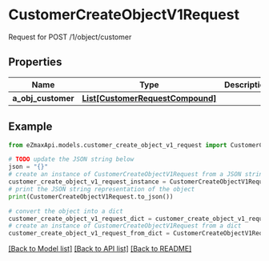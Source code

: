 # CustomerCreateObjectV1Request

Request for POST /1/object/customer

## Properties

Name | Type | Description | Notes
------------ | ------------- | ------------- | -------------
**a_obj_customer** | [**List[CustomerRequestCompound]**](CustomerRequestCompound.md) |  | 

## Example

```python
from eZmaxApi.models.customer_create_object_v1_request import CustomerCreateObjectV1Request

# TODO update the JSON string below
json = "{}"
# create an instance of CustomerCreateObjectV1Request from a JSON string
customer_create_object_v1_request_instance = CustomerCreateObjectV1Request.from_json(json)
# print the JSON string representation of the object
print(CustomerCreateObjectV1Request.to_json())

# convert the object into a dict
customer_create_object_v1_request_dict = customer_create_object_v1_request_instance.to_dict()
# create an instance of CustomerCreateObjectV1Request from a dict
customer_create_object_v1_request_from_dict = CustomerCreateObjectV1Request.from_dict(customer_create_object_v1_request_dict)
```
[[Back to Model list]](../README.md#documentation-for-models) [[Back to API list]](../README.md#documentation-for-api-endpoints) [[Back to README]](../README.md)


